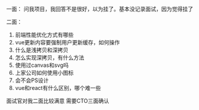 一面：
问我项目，我回答不是很好，以为挂了。基本没记录面试，因为觉得挂了



二面：

1. 前端性能优化方式有哪些
2. vue更新内容要强制用户更新缓存，如何操作
3. 什么是浅拷贝和深拷贝
4. 怎么实现深拷贝，有什么方法
5. 使用过canvas和svg吗
6. 上家公司如何使用小图标
7. 会不会PS设计
8. vue和react有什么区别，哪个难一些



面试官对我二面比较满意 需要CTO三面确认

